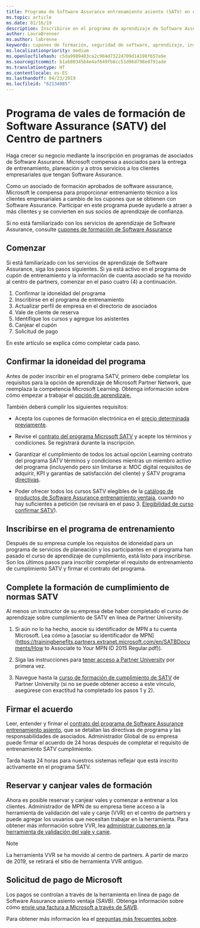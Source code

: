 ```yaml
---
title: Programa de Software Assurance entrenamiento asiento (SATV) en el centro de partners | Centro de partners
ms.topic: article
ms.date: 01/16/19
description: Inscribirse en el programa de aprendizaje de Software Assurance
author: LauraBrenner
ms.author: labrenne
keywords: cupones de formación, seguridad de software, aprendizaje, inscripción en SATV, SATV
ms.localizationpriority: medium
ms.openlocfilehash: c5da9989403ca2c984d73224709d14198f657a9e
ms.sourcegitcommit: b1ab80345b4e4af649fb8cc51d96d798e0791ade
ms.translationtype: HT
ms.contentlocale: es-ES
ms.lasthandoff: 04/23/2019
ms.locfileid: "62134085"
---
```

# <a name="software-assurance-training-voucher-satv-program-in-partner-center"></a>Programa de vales de formación de Software Assurance (SATV) del Centro de partners

Haga crecer su negocio mediante la inscripción en programas de asociados de Software Assurance. Microsoft compensa a asociados para la entrega de entrenamiento, planeación y a otros servicios a los clientes empresariales que tengan Software Assurance. 

Como un asociado de formación aprobados de software assurance, Microsoft le compensa para proporcionar entrenamiento técnico a los clientes empresariales a cambio de los cupones que se obtienen con Software Assurance. Participar en este programa puede ayudarle a atraer a más clientes y se convierten en sus socios de aprendizaje de confianza.

Si no está familiarizado con los servicios de aprendizaje de Software Assurance, consulte [cupones de formación de Software Assurance ](https://trainingbenefits.partners.extranet.microsoft.com/en/SATV/Pages/default.aspx)

## <a name="get-started"></a>Comenzar

Si está familiarizado con los servicios de aprendizaje de Software Assurance, siga los pasos siguientes. Si ya está activo en el programa de cupón de entrenamiento y la información de cuenta asociado se ha movido al centro de partners, comenzar en el paso cuatro (4) a continuación. 

1. Confirmar la idoneidad del programa
2. Inscribirse en el programa de entrenamiento
3. Actualizar perfil de empresa en el directorio de asociados
4. Vale de cliente de reserva
5. Identifique los cursos y agregue los asistentes
6. Canjear el cupón
7. Solicitud de pago

En este artículo se explica cómo completar cada paso.

## <a name="confirm-program-eligibility"></a>Confirmar la idoneidad del programa

Antes de poder inscribir en el programa SATV, primero debe completar los requisitos para la opción de aprendizaje de Microsoft Partner Network, que reemplaza la competencia Microsoft Learning. Obtenga información sobre cómo empezar a trabajar el [opción de aprendizaje.](https://partner.microsoft.com/en-US/marketing/details/learning-option-enrollment#/)

También deberá cumplir los siguientes requisitos:

- Acepta los cupones de formación electrónica en el [precio determinada previamente](https://partner.microsoft.com/en-US/membership/satv-voucher-pricing).

- Revise el [contrato del programa Microsoft SATV](https://aka.ms/satv_legal_agreement) y acepte los términos y condiciones. Se registrará durante la inscripción. 

- Garantizar el cumplimiento de todos los actual opción Learning contrato del programa SATV términos y condiciones mientras un miembro activo del programa (incluyendo pero sin limitarse a: MOC digital requisitos de adquirir, KPI y garantías de satisfacción del cliente) y SATV programa [directivas](https://trainingbenefits.partners.extranet.microsoft.com/en/SATV/Pages/ProgramPolicies.aspx).

- Poder ofrecer todos los cursos SATV elegibles de la [catálogo de productos de Software Assurance entrenamiento ventaja](https://aka.ms/SATV_catalog), cuando no hay suficientes a petición (se revisará en el paso 3. [Elegibilidad de curso confirmar SATV](https://trainingbenefits.partners.extranet.microsoft.com/en/SATV/Pages/ConfirmEligibility.aspx)).

## <a name="enroll-in-the-training-program"></a>Inscribirse en el programa de entrenamiento

Después de su empresa cumple los requisitos de idoneidad para un programa de servicios de planeación y los participantes en el programa han pasado el curso de aprendizaje de cumplimiento, está listo para inscribirse. Son los últimos pasos para inscribir completar el requisito de entrenamiento de cumplimiento SATV y firmar el contrato del programa.  

## <a name="complete-the-satv-compliance-training"></a>Complete la formación de cumplimiento de normas SATV

Al menos un instructor de su empresa debe haber completado el curso de aprendizaje sobre cumplimiento de SATV en línea de Partner University.
 
1. Si aún no lo ha hecho, asocie su identificador de MPN a tu cuenta Microsoft. Lea cómo a [asociar su identificador de MPN](https://trainingbenefits.partners.extranet.microsoft.com/en/SATBDocuments/How to Associate to Your MPN ID 2015 Regular.pdf)).

2. Siga las instrucciones para [tener acceso a Partner University](https://trainingbenefits.partners.extranet.microsoft.com/en/SATBDocuments/Partner_University_on-boarding.pdf) por primera vez.

3. Navegue hasta la [curso de formación de cumplimiento de SATV](https://partneruniversity.microsoft.com/?whr=uri:MicrosoftAccount&courseId=14461&scoId=dXsXmk7lB_2704778676) de Partner University (si no se puede obtener acceso a este vínculo, asegúrese con exactitud ha completado los pasos 1 y 2).  

## <a name="sign-the-agreement"></a>Firmar el acuerdo

Leer, entender y firmar el [contrato del programa de Software Assurance entrenamiento asiento](https://partners.microsoft.com/partnerprogram/Satv.aspx), que se detallan las directivas de programa y las responsabilidades de asociados. Administrador Global de su empresa puede firmar el acuerdo de 24 horas después de completar el requisito de entrenamiento SATV cumplimiento.

Tarda hasta 24 horas para nuestros sistemas reflejar que está inscrito activamente en el programa SATV. 

## <a name="reserve-and-redeem-training-vouchers"></a>Reservar y canjear vales de formación

Ahora es posible reservar y canjear vales y comenzar a entrenar a los clientes. Administrador de MPN de su empresa tiene acceso a la herramienta de validación del vale y canje (VVR) en el centro de partners y puede agregar los usuarios que necesitan trabajar en la herramienta. Para obtener más información sobre VVR, lea [administrar cupones en la herramienta de validación del vale y canje](voucher-validation-tool.md).

>[!Note]
>La herramienta VVR se ha movido al centro de partners. A partir de marzo de 2019, se retirará el sitio de herramienta VVR antiguo.

## <a name="request-payment-from-microsoft"></a>Solicitud de pago de Microsoft

Los pagos se controlan a través de la herramienta en línea de pago de Software Assurance asiento ventaja (SAVB).  Obtenga información sobre cómo [envíe una factura a Microsoft a través de SAVB](https://trainingbenefits.partners.extranet.microsoft.com/en/SATV/Pages/GetPaid.aspx).

Para obtener más información lea el [preguntas más frecuentes sobre](vvr-faq.md).